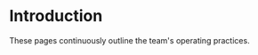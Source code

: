 <br>

# Introduction

These pages continuously outline the team's operating practices.

<br>
<br>
<br>
<br>

<br>
<br>
<br>
<br>
